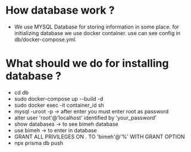 # How database work ?
- We use MYSQL Database for storing information in some place. for initializing database we use docker container. use can see config in db/docker-compose.yml. 
# What should we do for installing database ?
- cd db
- sudo docker-compose up --build -d
- sudo docker exec -it container_id sh
- mysql -uroot -p -> after enter you must enter root as password
- alter user 'root'@'localhost' identified by 'your_password'
- show databases -> to see bimeh database
- use bimeh -> to enter in database
- GRANT ALL PRIVILEGES ON *.* TO 'bimeh'@'%' WITH GRANT OPTION
- npx prisma db push